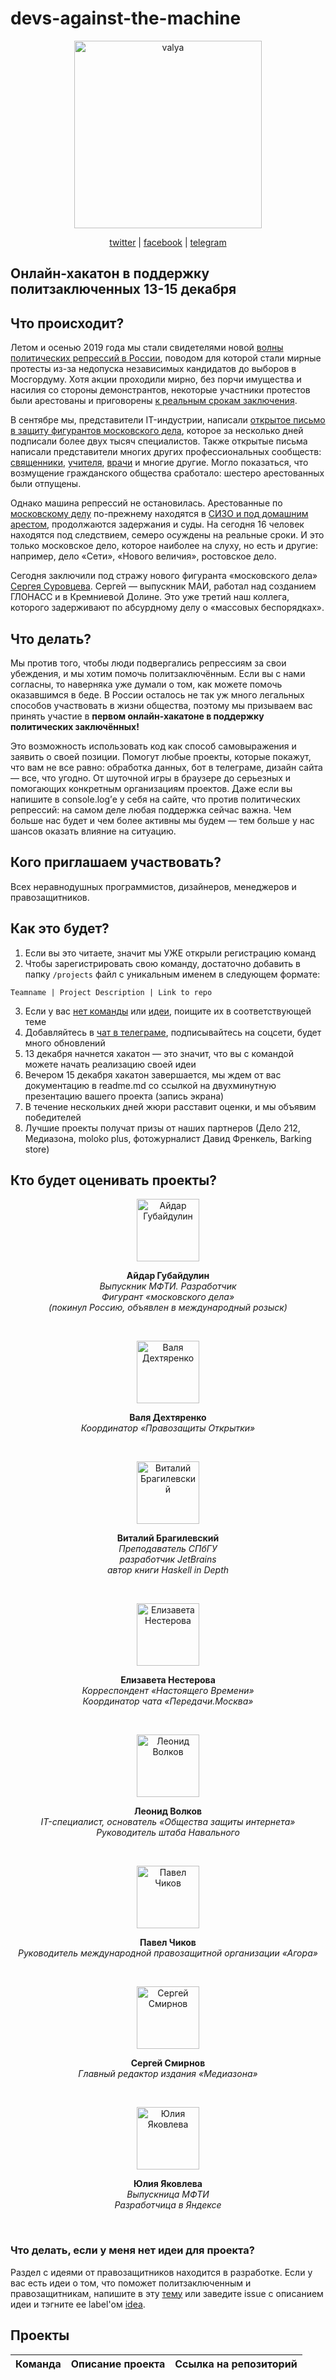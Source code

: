 # devs-against-the-machine

<p align="center"><img src="https://i.ibb.co/KwJnv1b/logohack.jpg" alt="valya" border="0" width="300" height="300"></p>

<p align="center"><a href="https://twitter.com/devs_against">twitter</a> | <a href="https://www.facebook.com/devsagainstthemachine/">facebook</a> | <a href="https://t-do.ru/devs_against">telegram</a><p>

## Онлайн-хакатон в поддержку политзаключенных 13-15 декабря

## Что происходит?

Летом и осенью 2019 года мы стали свидетелями новой [волны политических репрессий в России](https://zona.media/theme/moscow-trial), поводом для которой стали мирные протесты из-за недопуска независимых кандидатов до выборов в Мосгордуму. Хотя акции проходили мирно, без порчи имущества и насилия со стороны демонстрантов, некоторые участники протестов были арестованы и приговорены [к реальным срокам заключения](https://www.interfax.ru/russia/675323). 

В сентябре мы, представители IT-индустрии, написали [открытое письмо в защиту фигурантов московского дела](https://github.com/developers-against-repressions/case-212), которое за несколько дней подписали более двух тысяч специалистов. Также открытые письма написали представители многих других профессиональных сообществ: [священники](https://www.pravmir.ru/otkrytoe-pismo-svyashhennikov-v-zashhitu-zaklyuchennyh-po-moskovskomu-delu/), [учителя](http://project1642640.tilda.ws/), [врачи](https://www.facebook.com/catherina.gordeeva/posts/10157354255466702) и многие другие. Могло показаться, что возмущение гражданского общества сработало: шестеро арестованных были отпущены.

Однако машина репрессий не остановилась. Арестованные по [московскому делу](https://delo212.ru) по-прежнему находятся в [СИЗО и под домашним арестом](https://delo212.ru/arestanty), продолжаются задержания и суды. На сегодня 16 человек находятся под следствием, семеро осуждены на реальные сроки. И это только московское дело, которое наиболее на слуху, но есть и другие: например, дело «Сети», «Нового величия», ростовское дело.

Сегодня заключили под стражу нового фигуранта «московского дела» [Сергея Суровцева](https://delo212.ru/arestant-surovtsev). Сергей — выпускник МАИ, работал над созданием ГЛОНАСС и в Кремниевой Долине. Это уже третий наш коллега, которого задерживают по абсурдному делу о «массовых беспорядках».

## Что делать?

Мы против того, чтобы люди подвергались репрессиям за свои убеждения, и мы хотим помочь политзаключённым. Если вы с нами согласны, то наверняка уже думали о том, как можете помочь оказавшимся в беде. В России осталось не так уж много легальных способов участвовать в жизни общества, поэтому мы призываем вас принять участие в __первом онлайн-хакатоне в поддержку политических заключённых!__

Это возможность использовать код как способ самовыражения и заявить о своей позиции. Помогут любые проекты, которые покажут, что вам не все равно: обработка данных, бот в телеграме, дизайн сайта — все, что угодно. От шуточной игры в браузере до серьезных и помогающих конкретным организациям проектов. Даже если вы напишите в console.log’е у себя на сайте, что против политических репрессий: на самом деле любая поддержка сейчас важна. Чем больше нас будет и чем более активны мы будем — тем больше у нас шансов оказать влияние на ситуацию.

## Кого приглашаем участвовать?

Всех неравнодушных программистов, дизайнеров, менеджеров и правозащитников.

## Как это будет?

1. Если вы это читаете, значит мы УЖЕ открыли регистрацию команд
2. Чтобы зарегистрировать свою команду, достаточно добавить в папку `/projects` файл с уникальным именем в следующем формате:
 
```
Teamname | Project Description | Link to repo 
``` 

3. Если у вас [нет команды](https://github.com/developers-against-repressions/devs-against-the-machine/issues/1) или [идеи](https://github.com/developers-against-repressions/devs-against-the-machine/issues/2), поищите их в соответствующей теме
4. Добавляйтесь в [чат в телеграме](https://t-do.ru/joinchat/Bjgy21k_M8DjJyzLhC0r6w), подписывайтесь на соцсети, будет много обновлений
5. 13 декабря начнется хакатон — это значит, что вы с командой можете начать реализацию своей идеи
6. Вечером 15 декабря хакатон завершается, мы ждем от вас документацию в readme.md со ссылкой на двухминутную презентацию вашего проекта (запись экрана)
7. В течение нескольких дней жюри расставит оценки, и мы объявим победителей
8. Лучшие проекты получат призы от наших партнеров (Дело 212, Медиазона, moloko plus, фотожурналист Давид Френкель, Barking store)

## Кто будет оценивать проекты?

<p align="center"><img src="https://i.ibb.co/K7TJZqQ/aidar-round.png" alt="Айдар Губайдулин" border="0" width="100" height="100"><p>

<p align="center"><b>Айдар Губайдулин </b><br/>
<i>Выпускник МФТИ. Разработчик<br/> Фигурант «московского дела»<br/>(покинул Россию, объявлен в международный розыск)</i><p>

<br/>

<p align="center"><img src="https://i.ibb.co/mGBK5Cb/valya-round.png" alt="Валя Дехтяренко" border="0" width="100" height="100"><p>


<p align="center"><b>Валя Дехтяренко</b><br/>
  <i>Координатор «Правозащиты Открытки»</i></p>

<br/>

<p align="center"><img src="https://i.ibb.co/J3bZhJ6/bragilevsky1.png" alt="Виталий Брагилевский" border="0" width="100" height="100"></p>

<p align="center"><b>Виталий Брагилевский</b><br/> 
<i>Преподаватель СПбГУ<br/> разработчик JetBrains<br/> автор книги Haskell in Depth</i></p>

<br/>

<p align="center"><img src="https://i.ibb.co/8gF1n8F/nesterova1.png" alt="Елизавета Нестерова" border="0" width="100" height="100"></p>

<p align="center"><b>Елизавета Нестерова</b><br/>
<i>Корреспондент «Настоящего Времени»<br/>Координатор чата «Передачи.Москва»</i></p>

<br/>

<p align="center"><img src="https://i.ibb.co/M13LTst/volkov1.png" alt="Леонид Волков" border="0" width="100" height="100">

<p align="center"><b>Леонид Волков</b><br/>
  <i>IT-специалист, основатель «Общества защиты интернета»<br/>Руководитель штаба Навального</i>
</p>

<br/>

<p align="center"><img src="https://i.ibb.co/JRC8n3G/imgonline-com-ua-Shape-9ja-Lg-F7-NEkkj-E.png" alt="Павел Чиков" border="0" width="100" height="100">

<p align="center"><b>Павел Чиков</b><br/>
  <i>Руководитель международной правозащитной организации «Агора»</i>
</p>

<br/> 

<p align="center"><img src="https://i.ibb.co/VYt21Lx/smirnov-round.png" alt="Сергей Смирнов" border="0" width="100" height="100"></p>

<p align="center"><b>Сергей Смирнов</b><br/>
<i>Главный редактор издания «Медиазона»</i></p>

<br/>

<p align="center"><img src="https://i.ibb.co/GQLycfM/imgonline-com-ua-Shape-kf0-Sanern-ZO.png" alt="Юлия Яковлева" border="0" width="100" height="100"></p>

<p align="center"><b>Юлия Яковлева</b><br/>
<i>Выпускница МФТИ<br/>Разработчица в Яндексе</i></p>

<br/>

### Что делать, если у меня нет идеи для проекта?

Раздел с идеями от правозащитников находится в разработке. Если у вас есть идеи о том, что поможет политзаключенным и правозащитникам, напишите в эту [тему](https://github.com/developers-against-repressions/devs-against-the-machine/issues/1) или заведите issue с описанием идеи и тэгните ее label'ом [idea](https://github.com/developers-against-repressions/devs-against-the-machine/issues?utf8=%E2%9C%93&q=label%3Aidea).

## Проекты
| Команда        | Описание проекта                          |  Ссылка на репозиторий                    |
|----------------|-------------------------------------------|-------------------------------------------|
<!-- Projects -->
